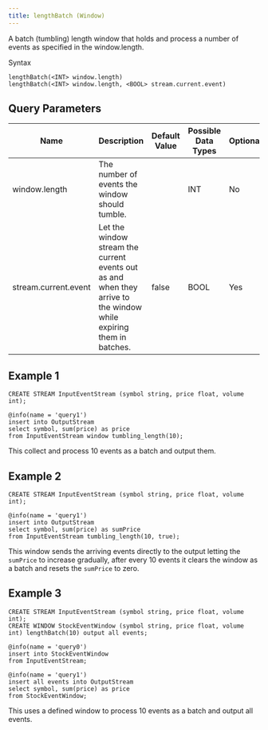 ```yaml
---
title: lengthBatch (Window)
---
```


A batch (tumbling) length window that holds and process a number of events as specified in the window.length.

Syntax

    lengthBatch(<INT> window.length)
    lengthBatch(<INT> window.length, <BOOL> stream.current.event)

## Query Parameters

| Name                 | Description                                                                                                        | Default Value | Possible Data Types | Optional | Dynamic |
|----------------------|--------------------------------------------------------------------------------------------------------------------|---------------|---------------------|----------|---------|
| window.length        | The number of events the window should tumble.                                                                     |               | INT                 | No       | No      |
| stream.current.event | Let the window stream the current events out as and when they arrive to the window while expiring them in batches. | false         | BOOL                | Yes      | No      |

## Example 1

    CREATE STREAM InputEventStream (symbol string, price float, volume int);

    @info(name = 'query1')
    insert into OutputStream
    select symbol, sum(price) as price
    from InputEventStream window tumbling_length(10);

This collect and process 10 events as a batch and output them.

## Example 2

    CREATE STREAM InputEventStream (symbol string, price float, volume int);

    @info(name = 'query1')
    insert into OutputStream
    select symbol, sum(price) as sumPrice
    from InputEventStream tumbling_length(10, true);

This window sends the arriving events directly to the output letting the `sumPrice` to increase gradually, after every 10 events it clears the window as a batch and resets the `sumPrice` to zero.

## Example 3

    CREATE STREAM InputEventStream (symbol string, price float, volume int);
    CREATE WINDOW StockEventWindow (symbol string, price float, volume int) lengthBatch(10) output all events;

    @info(name = 'query0')
    insert into StockEventWindow
    from InputEventStream;

    @info(name = 'query1')
    insert all events into OutputStream 
    select symbol, sum(price) as price
    from StockEventWindow;

This uses a defined window to process 10 events as a batch and output all events.
